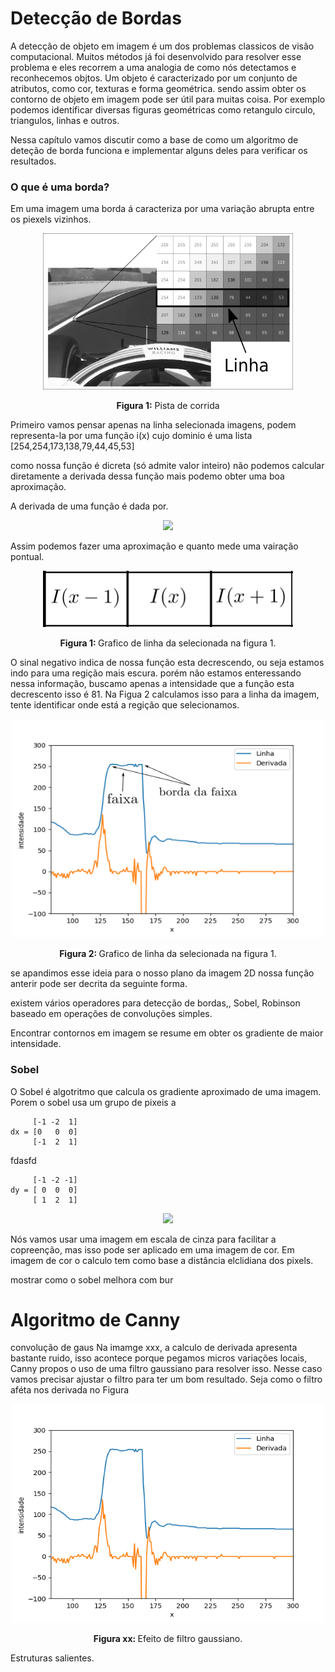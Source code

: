 # Detecção de Bordas
A detecção de objeto em imagem é um dos problemas classicos de visão computacional. Muitos métodos já foi desenvolvido para resolver esse problema e eles recorrem a uma analogia de como nós detectamos e reconhecemos objtos. Um objeto é caracterizado por um conjunto de atributos, como cor, texturas e forma geométrica. sendo assim obter os contorno de objeto em imagem pode ser útil para muitas coisa. Por exemplo podemos identificar diversas figuras geométricas como retangulo circulo, triangulos, linhas e outros.

Nessa capítulo vamos discutir como a base de como um algoritmo de deteção de borda funciona e implementar alguns deles para verificar os resultados. 


### O que é uma borda?

Em uma imagem uma borda á caracteriza por uma variação abrupta entre os piexels vizinhos.

<div align="center">
    <p align="center">
    <img src="../imagens/cap1/img_linha.png" width="400" height="250"/>
    </p> <p align="center"> <b>Figura 1:</b>  Pista de corrida </p>
</div>

Primeiro vamos pensar apenas na linha selecionada imagens, podem representa-la por uma função i(x) cujo dominio é uma lista [254,254,173,138,79,44,45,53]

como nossa função é dicreta (só admite valor inteiro) não podemos calcular diretamente a derivada dessa função mais podemo obter uma boa aproximação.

A derivada de uma função é dada por.
<div align="center">
         <p align="center">
         <img src="https://render.githubusercontent.com/render/math?math=\large{\frac{df}{dx}=\lim_{h\to 0} \frac{f(x %2B h)- f(x)}{h}} ">
         </p>
 </div>
Assim podemos fazer uma aproximação e quanto mede uma vairação pontual.

<div align="center">
    <p align="center">
    <img src="../imagens/cap1/gride1d.png" width="400" height="90"/>
    </p> <p align="center"> <b>Figura 1: </b> Grafico de linha da selecionada na figura 1. </p>
</div>

O sinal negativo indica de nossa função esta decrescendo, ou seja estamos indo para uma regição mais escura. porém não estamos enteressando nessa informação, buscamo apenas a intensidade que a função esta decrescento isso é 81. Na Figua 2 calculamos isso para a linha da imagem, tente identificar onde está a regição que selecionamos.

<div align="center">
    <p align="center">
    <img src="../imagens/cap1/df.png" width="500" height="350"/>
    </p> <p align="center"> <b>Figura 2: </b> Grafico de linha da selecionada na figura 1. </p>
</div>

se apandimos esse ideia para o nosso plano da imagem 2D nossa função anterir pode ser decrita da seguinte forma.





existem vários operadores para detecção de bordas,, Sobel, Robinson
baseado em operações de convoluções simples.

Encontrar contornos em imagem se resume em obter os gradiente de maior intensidade.

### Sobel
O Sobel é algotritmo que calcula os gradiente aproximado de uma imagem. Porem o sobel usa um grupo de pixeis a

         [-1 -2  1]
    dx = [0   0  0]
         [-1  2  1] 

fdasfd

         [-1 -2 -1]
    dy = [ 0  0  0]
         [ 1  2  1] 

<div align="center">
         <p align="center">
         <img src="https://render.githubusercontent.com/render/math?math=G =\sqrt{{(G_x)^2} %2B {(G_y)^2}}">
         </p>
 </div>

Nós vamos usar uma imagem em escala de cinza para facilitar a copreenção, mas 
isso pode ser aplicado em uma imagem de cor. Em imagem de cor o calculo tem como base a distância elclidiana dos
pixels.

mostrar como o sobel melhora com bur

# Algoritmo de Canny

convolução de gaus
Na imamge xxx, a calculo de derivada apresenta bastante ruido, isso acontece porque pegamos micros variações locais, Canny propos o uso de uma filtro gaussiano para resolver isso. Nesse caso vamos precisar ajustar o filtro para ter um bom resultado. Seja como o filtro aféta nos derivada no Figura

<div align="center">
    <p align="center">
    <img src="../imagens/cap1/gauss.gif" width="500" height="350"/>
    </p> <p align="center"> <b>Figura xx: </b> Efeito de filtro gaussiano.</p>
</div>  



Estruturas salientes.
